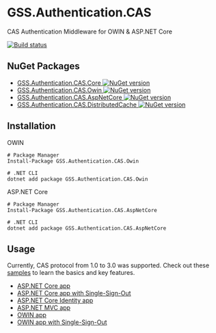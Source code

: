 # GSS.Authentication.CAS

CAS Authentication Middleware for OWIN & ASP.NET Core

[![Build status](https://ci.appveyor.com/api/projects/status/uk7kwjvo1e6yl33m?svg=true)](https://ci.appveyor.com/project/akunzai/gss-authentication-cas)

## NuGet Packages

- [GSS.Authentication.CAS.Core ![NuGet version](https://img.shields.io/nuget/v/GSS.Authentication.CAS.Core.svg?style=flat-square)](https://www.nuget.org/packages/GSS.Authentication.CAS.Core/)
- [GSS.Authentication.CAS.Owin ![NuGet version](https://img.shields.io/nuget/v/GSS.Authentication.CAS.Owin.svg?style=flat-square)](https://www.nuget.org/packages/GSS.Authentication.CAS.Owin/)
- [GSS.Authentication.CAS.AspNetCore ![NuGet version](https://img.shields.io/nuget/v/GSS.Authentication.CAS.AspNetCore.svg?style=flat-square)](https://www.nuget.org/packages/GSS.Authentication.CAS.AspNetCore/)
- [GSS.Authentication.CAS.DistributedCache ![NuGet version](https://img.shields.io/nuget/v/GSS.Authentication.CAS.DistributedCache.svg?style=flat-square)](https://www.nuget.org/packages/GSS.Authentication.CAS.DistributedCache/)

## Installation

OWIN

```shell
# Package Manager
Install-Package GSS.Authentication.CAS.Owin

# .NET CLI
dotnet add package GSS.Authentication.CAS.Owin
```

ASP.NET Core

```shell
# Package Manager
Install-Package GSS.Authentication.CAS.AspNetCore

# .NET CLI
dotnet add package GSS.Authentication.CAS.AspNetCore
```

## Usage

Currently, CAS protocol from 1.0 to 3.0 was supported.
Check out these [samples](./samples/) to learn the basics and key features.

- [ASP.NET Core app](./samples/AspNetCoreSample/)
- [ASP.NET Core app with Single-Sign-Out](./samples/AspNetCoreSingleSignOutSample/)
- [ASP.NET Core Identity app](./samples/AspNetCoreIdentitySample/)
- [ASP.NET MVC app](./samples/AspNetMvcSample/)
- [OWIN app](./samples/OwinSample/)
- [OWIN app with Single-Sign-Out](./samples/OwinSingleSignOutSample/)
